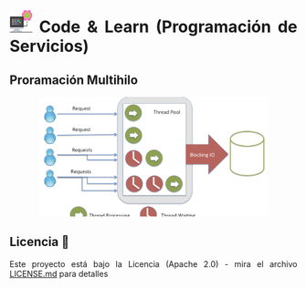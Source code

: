 <div align="justify">

# <img src=../../../images/computer.png width="40"> Code & Learn (Programación de Servicios)

## Proramación Multihilo

<div align="center">

<img src=images/threads.png width="400">

</div>

## Licencia 📄

Este proyecto está bajo la Licencia (Apache 2.0) - mira el archivo [LICENSE.md](../../../LICENSE) para detalles

</div>